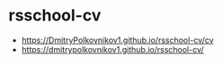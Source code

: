 # rsschool-cv
* https://DmitryPolkovnikov1.github.io/rsschool-cv/cv
* https://dmitrypolkovnikov1.github.io/rsschool-cv/

